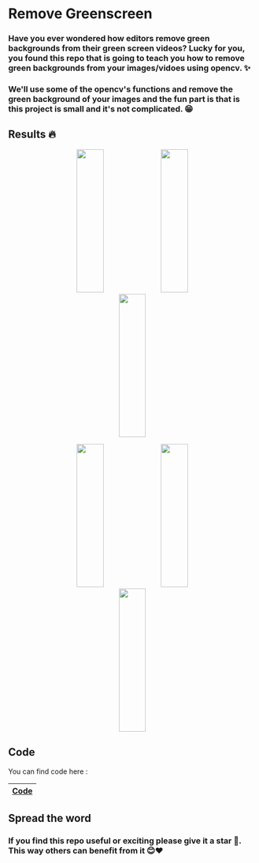 # Remove Greenscreen

### Have you ever wondered how editors remove green backgrounds from their green screen videos? Lucky for you, you found this repo that is  going to teach you how to remove green backgrounds from your images/vidoes using opencv. ✨
 
### We'll use some of the opencv's functions and remove the green background of your images and the fun part is that is this project is small and it's not complicated. 😁


## Results 🔥

<p align="center" width="100%">
   <img src="https://github.com/user-attachments/assets/25e541a0-563f-4167-baf4-0b5a2a00d91c" width="33%" height="290">
  <img src="https://github.com/user-attachments/assets/d3338392-09b6-4d51-a10a-84e5693e7018"  width="33%" height="290">
  <img src="https://github.com/user-attachments/assets/a4e0fc31-f583-4252-a2a8-f9220937e0f9"  width="33%" height="290">
</p>

<p align="center" width="100%">
   <img src="https://github.com/user-attachments/assets/83e27cd7-c939-470f-a921-6102ee696f28" width="33%" height="290">
  <img src="https://github.com/user-attachments/assets/09708ab6-7c59-4605-a390-184e21045aa9"  width="33%" height="290">
  <img src="https://github.com/user-attachments/assets/b59d4314-25de-4c31-a5dc-cc1fea89a642"  width="33%" height="290">
</p>


## Code 
You can find code here :

| [Code]() |
| ------------- | 

## Spread the word
### If you find this repo useful or exciting please give it a star 🎇. This way others can benefit from it 😊❤

